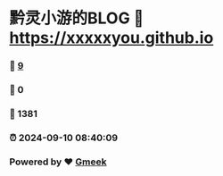 # 黔灵小游的BLOG :link: https://xxxxxyou.github.io 
### :page_facing_up: [9](https://xxxxxyou.github.io/tag.html) 
### :speech_balloon: 0 
### :hibiscus: 1381 
### :alarm_clock: 2024-09-10 08:40:09 
### Powered by :heart: [Gmeek](https://github.com/Meekdai/Gmeek)
